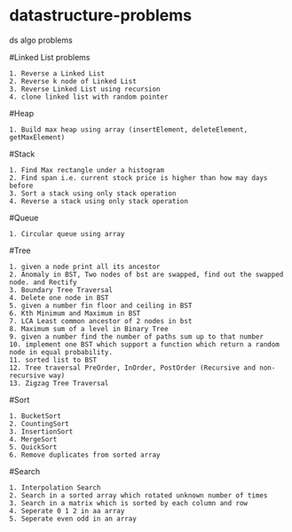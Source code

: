 # datastructure-problems
ds algo problems

#Linked List problems

    1. Reverse a Linked List    
    2. Reverse k node of Linked List
    3. Reverse Linked List using recursion
    4. clone linked list with random pointer
    
#Heap

    1. Build max heap using array (insertElement, deleteElement, getMaxElement)
    
#Stack

    1. Find Max rectangle under a histogram
    2. Find span i.e. current stock price is higher than how may days before
    3. Sort a stack using only stack operation
    4. Reverse a stack using only stack operation
    
#Queue

    1. Circular queue using array
    
#Tree

    1. given a node print all its ancestor
    2. Anomaly in BST, Two nodes of bst are swapped, find out the swapped node. and Rectify 
    3. Boundary Tree Traversal
    4. Delete one node in BST
    5. given a number fin floor and ceiling in BST
    6. Kth Minimum and Maximum in BST
    7. LCA Least common ancestor of 2 nodes in bst
    8. Maximum sum of a level in Binary Tree
    9. given a number find the number of paths sum up to that number
    10. implement one BST which support a function which return a random node in equal probability.
    11. sorted list to BST
    12. Tree traversal PreOrder, InOrder, PostOrder (Recursive and non-recursive way)
    13. Zigzag Tree Traversal
    
#Sort

    1. BucketSort
    2. CountingSort
    3. InsertionSort
    4. MergeSort
    5. QuickSort
    6. Remove duplicates from sorted array
    
#Search

    1. Interpolation Search
    2. Search in a sorted array which rotated unknown number of times
    3. Search in a matrix which is sorted by each column and row
    4. Seperate 0 1 2 in aa array
    5. Seperate even odd in an array
 
    
